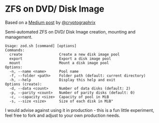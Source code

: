 # ZFS on DVD/ Disk Image

Based on a [Medium post](https://medium.com/@cryptographrix/zfs-on-dvds-as-an-insane-backup-method-9e722d30e949) by [@cryptographrix](https://github.com/cryptographrix)

Semi-automated ZFS on DVD/ Disk Image creation, mounting and management.

```
Usage: zod.sh [command] [options]
Commands:
  create                 Create a new disk image pool
  export                 Export a disk image pool
  mount                  Mount a disk image pool
Options:
  -n, --name <name>      Pool name
  -f, --folder <path>    Folder path (default: current directory)
  -h, --help             Display this help and exit
Options (create):
  -d, --data <count>     Number of data disks (default: 2)
  -p, --parity <count>   Number of parity disks (default: 0)
  -c, --capacity <size>  Capacity of pool in MiB
  -s, --size <size>      Size of each disk in MiB"
```

I would advise against using it in production - this is a fun little experiment, feel free to fork and adjust to your own production needs.